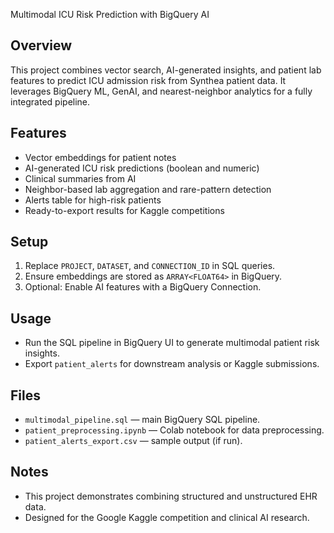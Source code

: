Multimodal ICU Risk Prediction with BigQuery AI

## Overview
This project combines vector search, AI-generated insights, and patient lab features to predict ICU admission risk from Synthea patient data. It leverages BigQuery ML, GenAI, and nearest-neighbor analytics for a fully integrated pipeline.

## Features
- Vector embeddings for patient notes
- AI-generated ICU risk predictions (boolean and numeric)
- Clinical summaries from AI
- Neighbor-based lab aggregation and rare-pattern detection
- Alerts table for high-risk patients
- Ready-to-export results for Kaggle competitions

## Setup
1. Replace `PROJECT`, `DATASET`, and `CONNECTION_ID` in SQL queries.
2. Ensure embeddings are stored as `ARRAY<FLOAT64>` in BigQuery.
3. Optional: Enable AI features with a BigQuery Connection.

## Usage
- Run the SQL pipeline in BigQuery UI to generate multimodal patient risk insights.
- Export `patient_alerts` for downstream analysis or Kaggle submissions.

## Files
- `multimodal_pipeline.sql` — main BigQuery SQL pipeline.
- `patient_preprocessing.ipynb` — Colab notebook for data preprocessing.
- `patient_alerts_export.csv` — sample output (if run).

## Notes
- This project demonstrates combining structured and unstructured EHR data.
- Designed for the Google Kaggle competition and clinical AI research.

